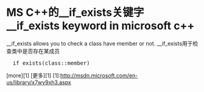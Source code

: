 MS C++的\_\_if\_exists关键字
\_\_if\_exists keyword in microsoft c++ 
=======================================

\_\_if\_exists allows you to check a class have member or not.
\_\_if\_exists用于检查类中是否存在某成员
<pre data-language="swift">
__if_exists(class::member)
</pre>

[more][1]
[更多][1]
[1]:http://msdn.microsoft.com/en-us/library/x7wy9xh3.aspx
